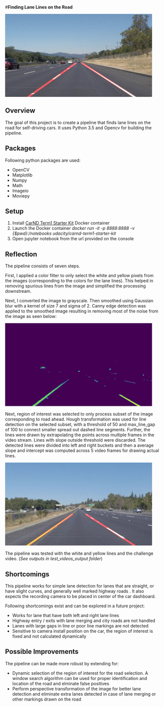 #**Finding Lane Lines on the Road** 

<img src="examples/laneLines_thirdPass.jpg" width="480" alt="Combined Image" />

Overview
---

The goal of this project is to create a pipeline that finds lane lines on the road for self-driving cars.  It uses Python 3.5 and Opencv for building the pipeline.

Packages
------------
Following python packages are used:

 - OpenCV 
 - Matplotlib
 - Numpy
 - Math
 - Imageio
 - Moviepy

Setup
------------

 1. Install [CarND Term1 Starter Kit](https://classroom.udacity.com/nanodegrees/nd013/parts/fbf77062-5703-404e-b60c-95b78b2f3f9e/modules/83ec35ee-1e02-48a5-bdb7-d244bd47c2dc/lessons/8c82408b-a217-4d09-b81d-1bda4c6380ef/concepts/4f1870e0-3849-43e4-b670-12e6f2d4b7a7) Docker container
 2. Launch the Docker container
	 *docker run -it -p 8888:8888 -v {$pwd}:/notebooks udacity/carnd-term1-starter-kit*
 3. Open jupyter notebook from the url provided on the console

Reflection
----------

The pipeline consists of seven steps. 

First, I applied a color filter to only select the white and yellow pixels from the images (corresponding to the colors for the lane lines). This helped in removing spurious lines from the image and simplified the processing downstream.

Next, I converted the image to grayscale. Then smoothed using  Gaussian blur with a kernel of size 7 and sigma of 2. Canny edge detection was applied to the smoothed image resulting in removing most of the noise from the image as seen below: 

<img src="examples/c1.jpg" width="480" alt="Color Filtered, Smoothed Canny Image" />

Next, region of interest was selected to only process subset of the image corresponding to road ahead. Hough transformation was used for line detection on the selected subset, with a threshold of 50 and max_line_gap of 100 to connect smaller spread out dashed line segments. Further, the lines were drawn by extrapolating the points across multiple frames in the video stream. Lines with slope outside threshold were discarded. The detected lines were divided into left and right buckets and then a average slope and intercept was computed across 5 video frames for drawing actual lines. 

<img src="test_images_output/p_solidYellowLeft.jpg" width="480" alt="Image with Lane lines" />

The pipeline was tested with the white and yellow lines and the challenge video. (*See outputs in test_videos_output folder*)

Shortcomings
----------
This pipeline works for simple lane detection for lanes that are straight, or have slight curves, and generally well marked highway roads . It also expects the recording camera to be placed in center of the car dashboard. 

Following shortcomings exist and can be explored in a future project:

 - Works for lane that have both left and right lane lines
 - Highway entry / exits with lane merging and city roads are not handled
 - Lanes with large gaps in line or poor line markings are not detected
 - Sensitive to camera install position on the car, the region of interest is fixed and not calculated dynamically
 
 Possible Improvements
----------
 The pipeline can be made more robust by extending for:
 - Dynamic selection of the region of interest for the road selection. A window search algorithm can be used for proper identification and location of the road and elminate false positives
 - Perform perspective transformation of the image for better lane detection and eliminate extra lanes detected in case of lane merging or other markings drawn on the road
 